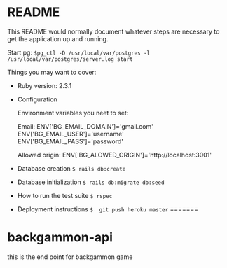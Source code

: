# README

This README would normally document whatever steps are necessary to get the
application up and running.

Start pg: `$pg_ctl -D /usr/local/var/postgres -l /usr/local/var/postgres/server.log start`

Things you may want to cover:

* Ruby version: 2.3.1

* Configuration

  Environment variables you neet to set:

  Email:
    ENV['BG_EMAIL_DOMAIN']='gmail.com'
    ENV['BG_EMAIL_USER']='username'
    ENV['BG_EMAIL_PASS']='password'

  Allowed origin:
    ENV['BG_ALOWED_ORIGIN']='http://localhost:3001'

* Database creation
  `$ rails db:create`

* Database initialization
  `$ rails db:migrate db:seed`

* How to run the test suite
  `$ rspec`

* Deployment instructions
  `$  git push heroku master`
=======
# backgammon-api
this is the end point for backgammon game
